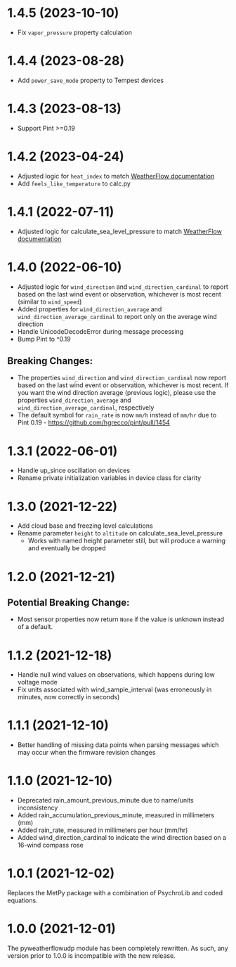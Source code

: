 # 1.4.5 (2023-10-10)

- Fix `vapor_pressure` property calculation

# 1.4.4 (2023-08-28)

- Add `power_save_mode` property to Tempest devices

# 1.4.3 (2023-08-13)

- Support Pint >=0.19

# 1.4.2 (2023-04-24)

- Adjusted logic for `heat_index` to match [WeatherFlow documentation](https://weatherflow.github.io/Tempest/api/derived-metric-formulas.html#heat-index)
- Add `feels_like_temperature` to calc.py

# 1.4.1 (2022-07-11)

- Adjusted logic for calculate_sea_level_pressure to match [WeatherFlow documentation](https://weatherflow.github.io/Tempest/api/derived-metric-formulas.html#sea-level-pressure)

# 1.4.0 (2022-06-10)

- Adjusted logic for `wind_direction` and `wind_direction_cardinal` to report based on the last wind event or observation, whichever is most recent (similar to `wind_speed`)
- Added properties for `wind_direction_average` and `wind_direction_average_cardinal` to report only on the average wind direction
- Handle UnicodeDecodeError during message processing
- Bump Pint to ^0.19

## Breaking Changes:

- The properties `wind_direction` and `wind_direction_cardinal` now report based on the last wind event or observation, whichever is most recent. If you want the wind direction average (previous logic), please use the properties `wind_direction_average` and `wind_direction_average_cardinal`, respectively
- The default symbol for `rain_rate` is now `mm/h` instead of `mm/hr` due to Pint 0.19 - https://github.com/hgrecco/pint/pull/1454

# 1.3.1 (2022-06-01)

- Handle up_since oscillation on devices
- Rename private initialization variables in device class for clarity

# 1.3.0 (2021-12-22)

- Add cloud base and freezing level calculations
- Rename parameter `height` to `altitude` on calculate_sea_level_pressure
  - Works with named height parameter still, but will produce a warning and eventually be dropped

# 1.2.0 (2021-12-21)

## Potential Breaking Change:

- Most sensor properties now return `None` if the value is unknown instead of a default.

# 1.1.2 (2021-12-18)

- Handle null wind values on observations, which happens during low voltage mode
- Fix units associated with wind_sample_interval (was erroneously in minutes, now correctly in seconds)

# 1.1.1 (2021-12-10)

- Better handling of missing data points when parsing messages which may occur when the firmware revision changes

# 1.1.0 (2021-12-10)

- Deprecated rain_amount_previous_minute due to name/units inconsistency
- Added rain_accumulation_previous_minute, measured in millimeters (mm)
- Added rain_rate, measured in millimeters per hour (mm/hr)
- Added wind_direction_cardinal to indicate the wind direction based on a 16-wind compass rose

# 1.0.1 (2021-12-02)

Replaces the MetPy package with a combination of PsychroLib and coded equations.

# 1.0.0 (2021-12-01)

The pyweatherflowudp module has been completely rewritten. As such, any version prior to 1.0.0 is incompatible with the new release.
